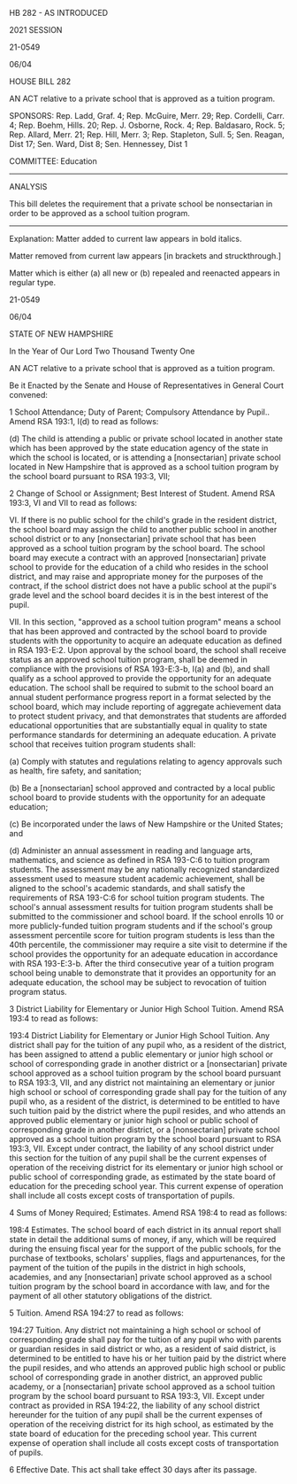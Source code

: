  HB 282 - AS INTRODUCED

 

2021 SESSION

 21-0549

 06/04

 

HOUSE BILL 282

 

AN ACT relative to a private school that is approved as a tuition program.

 

SPONSORS: Rep. Ladd, Graf. 4; Rep. McGuire, Merr. 29; Rep. Cordelli, Carr. 4; Rep. Boehm, Hills. 20; Rep. J. Osborne, Rock. 4; Rep. Baldasaro, Rock. 5; Rep. Allard, Merr. 21; Rep. Hill, Merr. 3; Rep. Stapleton, Sull. 5; Sen. Reagan, Dist 17; Sen. Ward, Dist 8; Sen. Hennessey, Dist 1

 

COMMITTEE: Education

 

-----------------------------------------------------------------

 

ANALYSIS

 

 This bill deletes the requirement that a private school be nonsectarian in order to be approved as a school tuition program.

 

- - - - - - - - - - - - - - - - - - - - - - - - - - - - - - - - - - - - - - - - - - - - - - - - - - - - - - - - - - - - - - - - - - - - - - - - - - - 

 

Explanation: Matter added to current law appears in bold italics.

 Matter removed from current law appears [in brackets and struckthrough.]

 Matter which is either (a) all new or (b) repealed and reenacted appears in regular type.

 21-0549

 06/04

 

STATE OF NEW HAMPSHIRE

 

In the Year of Our Lord Two Thousand Twenty One

 

AN ACT relative to a private school that is approved as a tuition program.

 

Be it Enacted by the Senate and House of Representatives in General Court convened:

 

 1 School Attendance; Duty of Parent; Compulsory Attendance by Pupil.. Amend RSA 193:1, I(d) to read as follows:

 (d) The child is attending a public or private school located in another state which has been approved by the state education agency of the state in which the school is located, or is attending a [nonsectarian] private school located in New Hampshire that is approved as a school tuition program by the school board pursuant to RSA 193:3, VII;

 2 Change of School or Assignment; Best Interest of Student. Amend RSA 193:3, VI and VII to read as follows:

 VI. If there is no public school for the child's grade in the resident district, the school board may assign the child to another public school in another school district or to any [nonsectarian] private school that has been approved as a school tuition program by the school board. The school board may execute a contract with an approved [nonsectarian] private school to provide for the education of a child who resides in the school district, and may raise and appropriate money for the purposes of the contract, if the school district does not have a public school at the pupil's grade level and the school board decides it is in the best interest of the pupil. 

 VII. In this section, "approved as a school tuition program" means a school that has been approved and contracted by the school board to provide students with the opportunity to acquire an adequate education as defined in RSA 193-E:2. Upon approval by the school board, the school shall receive status as an approved school tuition program, shall be deemed in compliance with the provisions of RSA 193-E:3-b, I(a) and (b), and shall qualify as a school approved to provide the opportunity for an adequate education. The school shall be required to submit to the school board an annual student performance progress report in a format selected by the school board, which may include reporting of aggregate achievement data to protect student privacy, and that demonstrates that students are afforded educational opportunities that are substantially equal in quality to state performance standards for determining an adequate education. A private school that receives tuition program students shall: 

 (a) Comply with statutes and regulations relating to agency approvals such as health, fire safety, and sanitation; 

 (b) Be a [nonsectarian] school approved and contracted by a local public school board to provide students with the opportunity for an adequate education; 

 (c) Be incorporated under the laws of New Hampshire or the United States; and 

 (d) Administer an annual assessment in reading and language arts, mathematics, and science as defined in RSA 193-C:6 to tuition program students. The assessment may be any nationally recognized standardized assessment used to measure student academic achievement, shall be aligned to the school's academic standards, and shall satisfy the requirements of RSA 193-C:6 for school tuition program students. The school's annual assessment results for tuition program students shall be submitted to the commissioner and school board. If the school enrolls 10 or more publicly-funded tuition program students and if the school's group assessment percentile score for tuition program students is less than the 40th percentile, the commissioner may require a site visit to determine if the school provides the opportunity for an adequate education in accordance with RSA 193-E:3-b. After the third consecutive year of a tuition program school being unable to demonstrate that it provides an opportunity for an adequate education, the school may be subject to revocation of tuition program status. 

 3 District Liability for Elementary or Junior High School Tuition. Amend RSA 193:4 to read as follows:

 193:4 District Liability for Elementary or Junior High School Tuition. Any district shall pay for the tuition of any pupil who, as a resident of the district, has been assigned to attend a public elementary or junior high school or school of corresponding grade in another district or a [nonsectarian] private school approved as a school tuition program by the school board pursuant to RSA 193:3, VII, and any district not maintaining an elementary or junior high school or school of corresponding grade shall pay for the tuition of any pupil who, as a resident of the district, is determined to be entitled to have such tuition paid by the district where the pupil resides, and who attends an approved public elementary or junior high school or public school of corresponding grade in another district, or a [nonsectarian] private school approved as a school tuition program by the school board pursuant to RSA 193:3, VII. Except under contract, the liability of any school district under this section for the tuition of any pupil shall be the current expenses of operation of the receiving district for its elementary or junior high school or public school of corresponding grade, as estimated by the state board of education for the preceding school year. This current expense of operation shall include all costs except costs of transportation of pupils. 

 4 Sums of Money Required; Estimates. Amend RSA 198:4 to read as follows:

 198:4 Estimates. The school board of each district in its annual report shall state in detail the additional sums of money, if any, which will be required during the ensuing fiscal year for the support of the public schools, for the purchase of textbooks, scholars' supplies, flags and appurtenances, for the payment of the tuition of the pupils in the district in high schools, academies, and any [nonsectarian] private school approved as a school tuition program by the school board in accordance with law, and for the payment of all other statutory obligations of the district.

 5 Tuition. Amend RSA 194:27 to read as follows:

 194:27 Tuition. Any district not maintaining a high school or school of corresponding grade shall pay for the tuition of any pupil who with parents or guardian resides in said district or who, as a resident of said district, is determined to be entitled to have his or her tuition paid by the district where the pupil resides, and who attends an approved public high school or public school of corresponding grade in another district, an approved public academy, or a [nonsectarian] private school approved as a school tuition program by the school board pursuant to RSA 193:3, VII. Except under contract as provided in RSA 194:22, the liability of any school district hereunder for the tuition of any pupil shall be the current expenses of operation of the receiving district for its high school, as estimated by the state board of education for the preceding school year. This current expense of operation shall include all costs except costs of transportation of pupils. 

 6 Effective Date. This act shall take effect 30 days after its passage.

